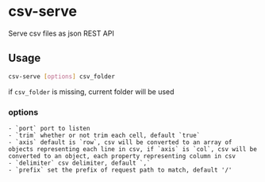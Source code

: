 # csv-serve
Serve csv files as json REST API

## Usage

```bash
csv-serve [options] csv_folder
```

if `csv_folder` is missing, current folder will be used
### options
    - `port` port to listen
    - `trim` whether or not trim each cell, default `true`
    - `axis` default is `row`, csv will be converted to an array of objects representing each line in csv, if `axis` is `col`, csv will be converted to an object, each property representing column in csv
    - `delimiter` csv delimiter, default `,`
    - `prefix` set the prefix of request path to match, default '/'


